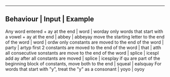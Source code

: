 -----------------------------------------------------------
Behaviour          |  Input               |   Example
-----------------------------------------------------------
Any word entered + ay at the end   |    word    |   worday
only words that start with a vowel + ay at the end    |   abbey   |   abbeyay
move the starting letter to the end of the word     |   word    |     ordw
only constants are moved to the end of the word     |   party    |    artyp
first 2 constants are moved to the end of the word  |   that    |    atth
all consecutive sonstants are move to the end of the word   |   splice    |     icespl
add ay after all constants are moved    |    splice      |     icesplay
if qu are part of the beginning block of constants, move both to the end    |   squeal    |   ealsquay
For words that start with "y", treat the "y" as a consonant     |   yoyo    |   oyoy
